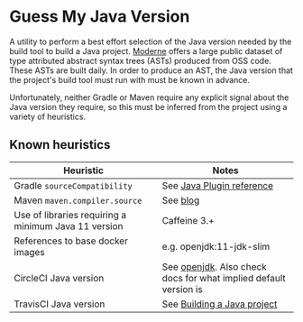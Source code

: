 # Guess My Java Version

A utility to perform a best effort selection of the Java version needed by the build tool to build a Java project. [Moderne](https://public.moderne.io) offers a large public dataset of type attributed abstract syntax trees (ASTs) produced from OSS code. These ASTs are built daily. In order to produce an AST, the Java version that the project's build tool must run with must be known in advance.

Unfortunately, neither Gradle or Maven require any explicit signal about the Java version they require, so this must be inferred from the project using a variety of heuristics.

## Known heuristics

| Heuristic | Notes |
|--------------|-------------------|
| Gradle `sourceCompatibility` | See [Java Plugin reference](https://docs.gradle.org/current/userguide/java_plugin.html#sec:java-extension) |
| Maven `maven.compiler.source` | See [blog](https://www.baeldung.com/maven-java-version#compiler) |
| Use of libraries requiring a minimum Java 11 version | Caffeine 3.+ |
| References to base docker images | e.g. openjdk:11-jdk-slim |
| CircleCI Java version | See [openjdk](https://circleci.com/developer/images/image/cimg/openjdk). Also check docs for what implied default version is |
| TravisCI Java version | See [Building a Java project](https://docs.travis-ci.com/user/languages/java/) |

